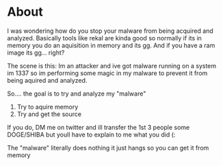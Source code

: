 # About

I was wondering how do you stop your malware from being acquired and analyzed. Basically tools like rekal are kinda good so normally if its in memory you do an aquisition in memory and its gg. And if you have a ram image its gg... right? 

The scene is this: Im an attacker and ive got malware running on a system im 1337 so im performing some magic in my malware to prevent it from being aquired and analyzed. 

So.... the goal is to try and analyze my "malware"

1. Try to aquire memory 
2. Try and get the source 


If you do, DM me on twitter and ill transfer the 1st 3 people some DOGE/SHIBA but youll have to explain to me what you did (: 


The "malware" literally does nothing it just hangs so you can get it from memory 
